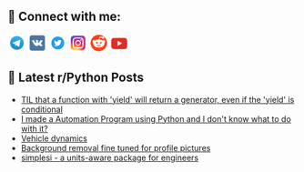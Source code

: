 ## 🔎 Connect with me:
[<img src="https://github.com/bullbesh/bullbesh/blob/main/images/Telegram.png" width="32" height="32" />](https://t.me/bullbesh)
[<img src="https://github.com/bullbesh/bullbesh/blob/main/images/VK.png" width="32" height="32" />](https://vk.com/bullbesh)
[<img src="https://github.com/bullbesh/bullbesh/blob/main/images/Twitter.png" width="32" height="32" />](https://twitter.com/bullbesh1)
[<img src="https://github.com/bullbesh/bullbesh/blob/main/images/Instagram.png" width="32" height="32" />](https://www.instagram.com/bullbesh)
[<img src="https://github.com/bullbesh/bullbesh/blob/main/images/Reddit.png" width="32" height="32" />](https://www.reddit.com/user/bullbesh)
[<img src="https://github.com/bullbesh/bullbesh/blob/main/images/YouTube.png" width="32" height="32" />](https://www.youtube.com/channel/UCtfjRs6uzgq5mfm8S06WTcg)

## 📕 Latest r/Python Posts
<!-- BLOG-POST-LIST:START -->
- [TIL that a function with &#39;yield&#39; will return a generator, even if the &#39;yield&#39; is conditional](https://www.reddit.com/r/Python/comments/1ki1qem/til_that_a_function_with_yield_will_return_a/)
- [I made a Automation Program using Python and I don&#39;t know what to do with it?](https://www.reddit.com/r/Python/comments/1ki0fr2/i_made_a_automation_program_using_python_and_i/)
- [Vehicle dynamics](https://www.reddit.com/r/Python/comments/1khm3u6/vehicle_dynamics/)
- [Background removal fine tuned for profile pictures](https://www.reddit.com/r/Python/comments/1khkp3h/background_removal_fine_tuned_for_profile_pictures/)
- [simplesi - a units-aware package for engineers](https://www.reddit.com/r/Python/comments/1khjfmo/simplesi_a_unitsaware_package_for_engineers/)
<!-- BLOG-POST-LIST:END -->
